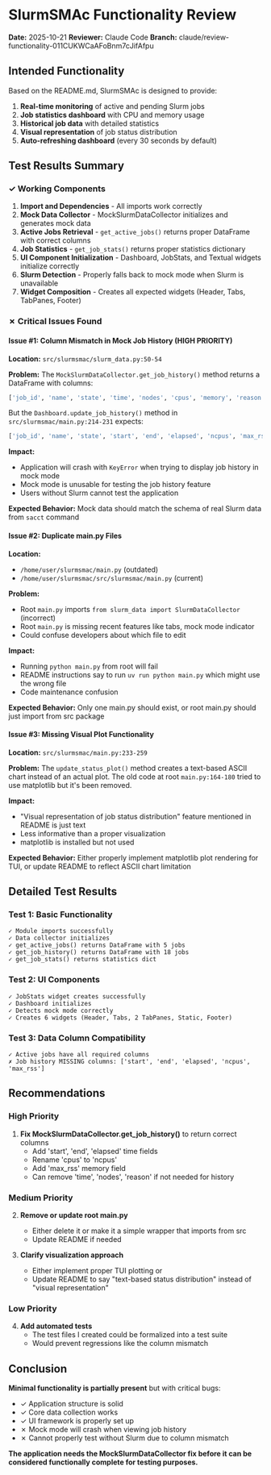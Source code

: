 # SlurmSMAc Functionality Review

**Date:** 2025-10-21
**Reviewer:** Claude Code
**Branch:** claude/review-functionality-011CUKWCaAFoBnm7cJifAfpu

## Intended Functionality

Based on the README.md, SlurmSMAc is designed to provide:

1. **Real-time monitoring** of active and pending Slurm jobs
2. **Job statistics dashboard** with CPU and memory usage
3. **Historical job data** with detailed statistics
4. **Visual representation** of job status distribution
5. **Auto-refreshing dashboard** (every 30 seconds by default)

## Test Results Summary

### ✓ Working Components

1. **Import and Dependencies** - All imports work correctly
2. **Mock Data Collector** - MockSlurmDataCollector initializes and generates mock data
3. **Active Jobs Retrieval** - `get_active_jobs()` returns proper DataFrame with correct columns
4. **Job Statistics** - `get_job_stats()` returns proper statistics dictionary
5. **UI Component Initialization** - Dashboard, JobStats, and Textual widgets initialize correctly
6. **Slurm Detection** - Properly falls back to mock mode when Slurm is unavailable
7. **Widget Composition** - Creates all expected widgets (Header, Tabs, TabPanes, Footer)

### ✗ Critical Issues Found

#### Issue #1: Column Mismatch in Mock Job History (HIGH PRIORITY)

**Location:** `src/slurmsmac/slurm_data.py:50-54`

**Problem:**
The `MockSlurmDataCollector.get_job_history()` method returns a DataFrame with columns:
```python
['job_id', 'name', 'state', 'time', 'nodes', 'cpus', 'memory', 'reason']
```

But the `Dashboard.update_job_history()` method in `src/slurmsmac/main.py:214-231` expects:
```python
['job_id', 'name', 'state', 'start', 'end', 'elapsed', 'ncpus', 'max_rss']
```

**Impact:**
- Application will crash with `KeyError` when trying to display job history in mock mode
- Mock mode is unusable for testing the job history feature
- Users without Slurm cannot test the application

**Expected Behavior:**
Mock data should match the schema of real Slurm data from `sacct` command

#### Issue #2: Duplicate main.py Files

**Location:**
- `/home/user/slurmsmac/main.py` (outdated)
- `/home/user/slurmsmac/src/slurmsmac/main.py` (current)

**Problem:**
- Root `main.py` imports `from slurm_data import SlurmDataCollector` (incorrect)
- Root `main.py` is missing recent features like tabs, mock mode indicator
- Could confuse developers about which file to edit

**Impact:**
- Running `python main.py` from root will fail
- README instructions say to run `uv run python main.py` which might use the wrong file
- Code maintenance confusion

**Expected Behavior:**
Only one main.py should exist, or root main.py should just import from src package

#### Issue #3: Missing Visual Plot Functionality

**Location:** `src/slurmsmac/main.py:233-259`

**Problem:**
The `update_status_plot()` method creates a text-based ASCII chart instead of an actual plot. The old code at root `main.py:164-180` tried to use matplotlib but it's been removed.

**Impact:**
- "Visual representation of job status distribution" feature mentioned in README is just text
- Less informative than a proper visualization
- matplotlib is installed but not used

**Expected Behavior:**
Either properly implement matplotlib plot rendering for TUI, or update README to reflect ASCII chart limitation

## Detailed Test Results

### Test 1: Basic Functionality
```
✓ Module imports successfully
✓ Data collector initializes
✓ get_active_jobs() returns DataFrame with 5 jobs
✓ get_job_history() returns DataFrame with 18 jobs
✓ get_job_stats() returns statistics dict
```

### Test 2: UI Components
```
✓ JobStats widget creates successfully
✓ Dashboard initializes
✓ Detects mock mode correctly
✓ Creates 6 widgets (Header, Tabs, 2 TabPanes, Static, Footer)
```

### Test 3: Data Column Compatibility
```
✓ Active jobs have all required columns
✗ Job history MISSING columns: ['start', 'end', 'elapsed', 'ncpus', 'max_rss']
```

## Recommendations

### High Priority
1. **Fix MockSlurmDataCollector.get_job_history()** to return correct columns
   - Add 'start', 'end', 'elapsed' time fields
   - Rename 'cpus' to 'ncpus'
   - Add 'max_rss' memory field
   - Can remove 'time', 'nodes', 'reason' if not needed for history

### Medium Priority
2. **Remove or update root main.py**
   - Either delete it or make it a simple wrapper that imports from src
   - Update README if needed

3. **Clarify visualization approach**
   - Either implement proper TUI plotting or
   - Update README to say "text-based status distribution" instead of "visual representation"

### Low Priority
4. **Add automated tests**
   - The test files I created could be formalized into a test suite
   - Would prevent regressions like the column mismatch

## Conclusion

**Minimal functionality is partially present** but with critical bugs:

- ✓ Application structure is solid
- ✓ Core data collection works
- ✓ UI framework is properly set up
- ✗ Mock mode will crash when viewing job history
- ✗ Cannot properly test without Slurm due to column mismatch

**The application needs the MockSlurmDataCollector fix before it can be considered functionally complete for testing purposes.**
